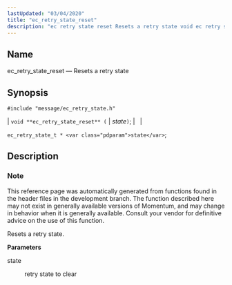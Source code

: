 ```yaml
---
lastUpdated: "03/04/2020"
title: "ec_retry_state_reset"
description: "ec retry state reset Resets a retry state void ec retry state reset state ec retry state t state This reference page was automatically generated from functions found in the header files in the development branch The function described here may not exist in generally available versions of Momentum and..."
---
```


<a name="apis.ec_retry_state_reset"></a> 
## Name

ec_retry_state_reset — Resets a retry state

## Synopsis

`#include "message/ec_retry_state.h"`

| `void **ec_retry_state_reset** (` | <var class="pdparam">state</var>`)`; |   |

`ec_retry_state_t * <var class="pdparam">state</var>`;<a name="idp57344912"></a> 
## Description

### Note

This reference page was automatically generated from functions found in the header files in the development branch. The function described here may not exist in generally available versions of Momentum, and may change in behavior when it is generally available. Consult your vendor for definitive advice on the use of this function.

Resets a retry state.

**<a name="idp57347760"></a> Parameters**

<dl class="variablelist">

<dt>state</dt>

<dd>

retry state to clear

</dd>

</dl>